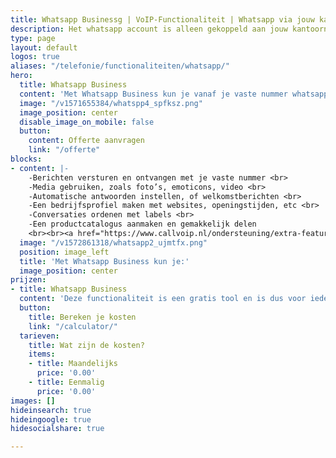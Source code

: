 ```yaml
---
title: Whatsapp Businessg | VoIP-Functionaliteit | Whatsapp via jouw kantoornummer
description: Het whatsapp account is alleen gekoppeld aan jouw kantoornummer i.p.v. mobiel. Ja, dat kan dus met je vaste nummer!
type: page
layout: default
logos: true
aliases: "/telefonie/functionaliteiten/whatsapp/"
hero:
  title: Whatsapp Business
  content: 'Met Whatsapp Business kun je vanaf je vaste nummer whatsapp-berichten sturen en ontvangen. Verder biedt het een uitgebreid bedrijfsprofiel, automatische berichten en de mogelijkheid tot labels toekennen aan een conversatie.'
  image: "/v1571655384/whatspp4_spfksz.png"
  image_position: center
  disable_image_on_mobile: false
  button:
    content: Offerte aanvragen
    link: "/offerte"
blocks:
- content: |-
    -Berichten versturen en ontvangen met je vaste nummer <br>
    -Media gebruiken, zoals foto’s, emoticons, video <br>
    -Automatische antwoorden instellen, of welkomstberichten <br>
    -Een bedrijfsprofiel maken met websites, openingstijden, etc <br>
    -Conversaties ordenen met labels <br>
    -Een productcatalogus aanmaken en gemakkelijk delen
    <br><br><a href="https://www.callvoip.nl/ondersteuning/extra-features/snelstart-whatsapp-business/" class="button">Hoe werkt het?</a>
  image: "/v1572861318/whatsapp2_ujmtfx.png"
  position: image_left
  title: 'Met Whatsapp Business kun je:'
  image_position: center
prijzen:
- title: Whatsapp Business
  content: 'Deze functionaliteit is een gratis tool en is dus voor iedereen beschikbaar'
  button:
    title: Bereken je kosten
    link: "/calculator/"
  tarieven:
    title: Wat zijn de kosten?
    items:
    - title: Maandelijks
      price: '0.00'
    - title: Eenmalig
      price: '0.00'
images: []
hideinsearch: true
hideingoogle: true
hidesocialshare: true

---
```

